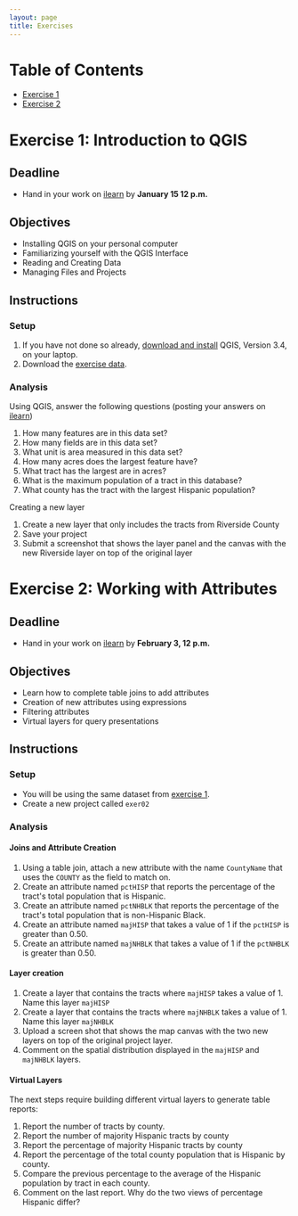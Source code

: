 ```yaml
---
layout: page
title: Exercises
---
```

# Table of Contents

- [Exercise 1](#exer1)
- [Exercise 2](#exer2)



# Exercise 1: Introduction to QGIS<a name='exer1'></a>

## Deadline

- Hand in your work on [ilearn](https://ilearn.ucr.edu) by **January 15 12 p.m.**




## Objectives

- Installing QGIS on your personal computer
- Familiarizing yourself with the QGIS Interface
- Reading and Creating Data
- Managing Files and Projects

## Instructions


### Setup

1. If you have not done so already, [download and install](https://qgis.org/en/site/forusers/download.html) QGIS, Version 3.4, on your laptop.
2. Download the [exercise data](http://gisdata.scag.ca.gov/Lists/GISData/Attachments/25/tract_boundary_scag_2010.zip).


### Analysis 
Using QGIS, answer the following questions (posting your answers on [ilearn](https://ilearn.ucr.edu))

1. How many features are in this data set?
2. How many fields are in this data set?
4. What unit is area measured in this data set?
3. How many acres does the largest feature have?
2. What tract has the largest are in acres?
1. What is the maximum population of a tract in this database?
1. What county has the tract with the largest Hispanic population?


Creating a new layer

1. Create a new layer that only includes the tracts from Riverside County
2. Save your project
3. Submit a screenshot that shows the layer panel and the canvas with the new Riverside layer on top of the original layer


# Exercise 2: Working with Attributes<a name='exer2'></a>

## Deadline
- Hand in your work on [ilearn](https://ilearn.ucr.edu) by **February  3, 12 p.m.**


## Objectives
- Learn how to complete table joins to add attributes
- Creation of new attributes using expressions
- Filtering attributes
- Virtual layers for query presentations

## Instructions

### Setup
- You will be using the same dataset from [exercise 1](#exer01).
- Create a new project called `exer02`

### Analysis
#### Joins and Attribute Creation
1. Using a table join, attach a new attribute with the name `CountyName` that uses the `COUNTY` as the field to match on.
2. Create an attribute named `pctHISP` that reports the percentage of the tract's total population that is Hispanic.
3. Create an attribute named `pctNHBLK` that reports the percentage of the tract's total population that is non-Hispanic Black.
4. Create an attribute named `majHISP` that takes a value of 1 if the `pctHISP` is greater than 0.50.
4. Create an attribute named `majNHBLK` that takes a value of 1 if the `pctNHBLK` is greater than 0.50.

#### Layer creation
1. Create a layer that contains the tracts where `majHISP` takes a value of 1. Name this layer `majHISP`
2. Create a layer that contains the tracts where `majNHBLK` takes a value of 1. Name this layer `majNHBLK`
3. Upload a screen shot that shows the map canvas with the two new layers on top of the original project layer.
4. Comment on the spatial distribution displayed in  the `majHISP` and `majNHBLK` layers.

#### Virtual Layers
The next steps require building  different virtual layers to generate  table reports:
1. Report the number of tracts by county.
2. Report the number of majority Hispanic tracts by county
3. Report the percentage of majority Hispanic tracts by county
4. Report the percentage of the total county population that is Hispanic by county.
5. Compare the previous percentage to the average of the Hispanic population by tract in each county.
6. Comment on the last report. Why do the two views of percentage Hispanic differ?

